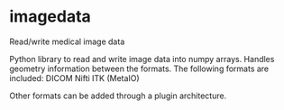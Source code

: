 # imagedata
Read/write medical image data

Python library to read and write image data into numpy arrays.
Handles geometry information between the formats.
The following formats are included:
DICOM
Nifti
ITK (MetaIO)

Other formats can be added through a plugin architecture.
